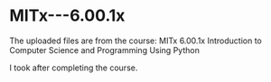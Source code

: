 # MITx---6.00.1x

The uploaded files are from the course: MITx 6.00.1x Introduction to Computer Science and Programming Using Python 

I took after completing the course. 
